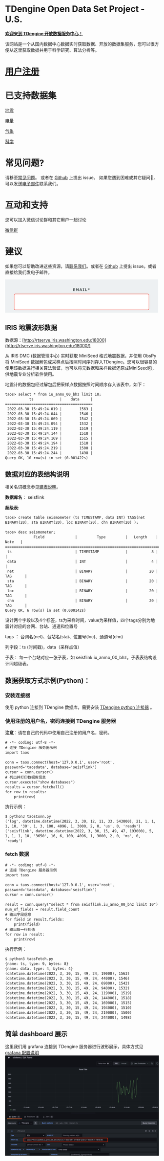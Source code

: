 # TDengine Open Data Set Project - U.S. 

[**欢迎来到 TDengine 开放数据服务中心！**](test)

该网站是一个从国内数据中心数据实时获取数据、开放的数据集服务，您可以很方便从这里获取数据并用于科学研究、算法分析等。

# **[用户注册](test)**

# 已支持数据集

[地震](test)

[电量](test)

[气象](test)

[科学](test)


# 常见问题?

请移至[常见问题](test)。 或者在 [Github](test) 上提出 issue。 如果您遇到困难或其它疑问🤔️，可以发送[电子邮件](test)联系我们。

# 互动和支持

您可以加入微信讨论群和其它用户一起讨论

[微信群](test) 

# 建议

如果您可以帮助改进这些资源，请[联系我们](test)。或者在 [Github](test) 上提出 issue。或者直接给我们发电子邮件。

![Alt text](./email.png)




## IRIS 地震波形数据

数据源：[http://rtserve.iris.washington.edu:18000](http://rtserve.iris.washington.edu:18000/)

从 IRIS DMC (数据管理中心)  实时获取 MiniSeed 格式地震数据，并使用 ObsPy 将 MiniSeed 数据解包成采样点后按照时间序列存入TDengine。您可以很容易的使用该数据进行相关算法验证，也可以将元数据和采样数据还原成MiniSeed包，供地震专业分析软件使用。

地震计的数据包经过解包后把采样点数据按照时间顺序存入该表中，如下：
```
taos> select * from iu_anmo_00_bhz limit 10;
           ts            |    data     |
========================================
 2022-03-30 15:49:24.019 |        1563 |
 2022-03-30 15:49:24.044 |        1546 |
 2022-03-30 15:49:24.069 |        1542 |
 2022-03-30 15:49:24.094 |        1532 |
 2022-03-30 15:49:24.119 |        1519 |
 2022-03-30 15:49:24.144 |        1518 |
 2022-03-30 15:49:24.169 |        1515 |
 2022-03-30 15:49:24.194 |        1510 |
 2022-03-30 15:49:24.219 |        1500 |
 2022-03-30 15:49:24.244 |        1498 |
Query OK, 10 row(s) in set (0.001422s)
```

## 数据对应的表结构说明
相关名词概念参见[建表说明](https://www.taosdata.com/docs/cn/v2.0/model#-1)。

**数据库名**： seisflink

**超级表**:  
```
taos> create table seismometer (ts TIMESTAMP, data INT) TAGS(net BINARY(20), sta BINARY(20), loc BINARY(20), chn BINARY(20) );

taos> desc seismometer;
             Field              |         Type         |   Length    |   Note   |
=================================================================================
 ts                             | TIMESTAMP            |           8 |          |
 data                           | INT                  |           4 |          |
 net                            | BINARY               |          20 | TAG      |
 sta                            | BINARY               |          20 | TAG      |
 loc                            | BINARY               |          20 | TAG      |
 chn                            | BINARY               |          20 | TAG      |
Query OK, 6 row(s) in set (0.000142s)

```
设计两个字段以及4个标签，ts为采样时间，value为采样值，四个tags分别为地震计对应的台网、台站、通道和位置号

tags ： 台网名(net)、台站名(sta)、位置号(loc)、通道号(chn)

列字段：ts (时间戳)，data（采样点值）

子表： 每一个台站对应一张子表，如 seisflink.iu_anmo_00_bhz。子表表结构设计同超级表。

## 数据获取方式示例(Python)：

### 安装连接器

使用 python 连接到 TDengine 数据库，需要安装 [TDengine python 连接器](https://www.taosdata.com/docs/cn/v2.0/connector#python) 。

### 使用注册的用户名，密码连接到 TDengine 服务器

**注意**：请在自己的代码中使用自己注册的用户名，密码。

```
# -*- coding: utf-8 -*-                                                                                                        
# 连接 TDengine 服务器示例
import taos                                                                                                                    
                                                                                                                               
conn = taos.connect(host='127.0.0.1', user='root', password='taosdata', database='seisflink')                                  
cursor = conn.cursor()                                                                                                         
# 列出并打印数据库信息                                                                                                         
cursor.execute("show databases")                                                                                               
results = cursor.fetchall()                                                                                                    
for row in results:                                                                                                            
    print(row)
```
执行示例：
```
$ python3 taosConn.py 
('log', datetime.datetime(2022, 3, 30, 12, 11, 33, 543000), 21, 1, 1, 1, 10, '30', 1, 3, 100, 4096, 1, 3000, 2, 0, 'us', 0, 'ready')
('seisflink', datetime.datetime(2022, 3, 30, 15, 49, 47, 193000), 5, 1, 1, 1, 10, '3650', 16, 6, 100, 4096, 1, 3000, 2, 0, 'ms', 0, 'ready')
```

### fetch 数据

```
# -*- coding: utf-8 -*-                                                                                                        
# 连接 TDengine 服务器示例
import taos                                                                                                                    
                                                                                                                               
conn = taos.connect(host='127.0.0.1', user='root', password='taosdata', database='seisflink')                                  
cursor = conn.cursor()                                                                                                         

result = conn.query("select * from seisflink.iu_anmo_00_bhz limit 10")
num_of_fields = result.field_count
# 输出字段信息
for field in result.fields:
    print(field)
# 输出每一行到值
for row in result:
    print(row)
```
执行示例：
```
$ python3 taosFetch.py 
{name: ts, type: 9, bytes: 8}
{name: data, type: 4, bytes: 4}
(datetime.datetime(2022, 3, 30, 15, 49, 24, 19000), 1563)
(datetime.datetime(2022, 3, 30, 15, 49, 24, 44000), 1546)
(datetime.datetime(2022, 3, 30, 15, 49, 24, 69000), 1542)
(datetime.datetime(2022, 3, 30, 15, 49, 24, 94000), 1532)
(datetime.datetime(2022, 3, 30, 15, 49, 24, 119000), 1519)
(datetime.datetime(2022, 3, 30, 15, 49, 24, 144000), 1518)
(datetime.datetime(2022, 3, 30, 15, 49, 24, 169000), 1515)
(datetime.datetime(2022, 3, 30, 15, 49, 24, 194000), 1510)
(datetime.datetime(2022, 3, 30, 15, 49, 24, 219000), 1500)
(datetime.datetime(2022, 3, 30, 15, 49, 24, 244000), 1498)
```

## 简单 dashboard 展示

这里我们用 grafana 连接到 TDengine 服务器进行波形展示，具体方式见 [grafana 配置说明](https://www.taosdata.com/docs/cn/v2.0/connections#)
 ![Alt text](./dashboard.png)




